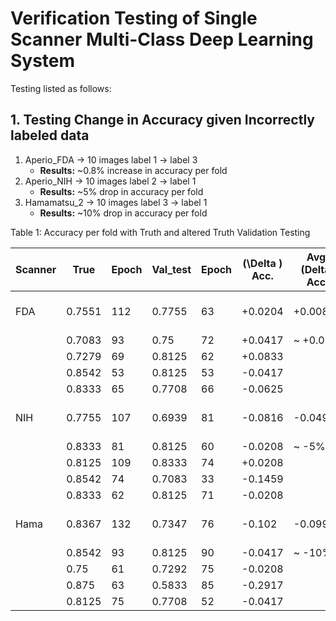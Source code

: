 # Verification Testing of Single Scanner Multi-Class Deep Learning System

Testing listed as follows:

## 1. Testing Change in Accuracy given Incorrectly labeled data
1. Aperio_FDA -> 10 images label 1 -> label 3
    - **Results:** ~0.8% increase in accuracy per fold
2. Aperio_NIH -> 10 images label 2 -> label 1
    - **Results:** ~5% drop in accuracy per fold
3. Hamamatsu_2 -> 10 images label 3 -> label 1
    - **Results:** ~10% drop in accuracy per fold

Table 1: Accuracy per fold with Truth and altered Truth Validation Testing


|Scanner|True|Epoch|Val_test|Epoch| \(\Delta \) Acc.|Avg. \(Delta) Acc.|Description|
|-------|----|-----|--------|-----|-----------|----------------| :-------: |
|FDA|0.7551|112|0.7755|63|+0.0204|+0.00824|10 images label 1 -> label 3|
| |0.7083|93|0.75|72|+0.0417|~ +0.08%||
| |0.7279|69|0.8125|62|+0.0833|||
| |0.8542|53|0.8125|53|-0.0417|||
| |0.8333|65|0.7708|66|-0.0625|||
|NIH|0.7755|107|0.6939|81|-0.0816|-0.04966|10 images label 2 -> label 1|
| |0.8333|81|0.8125|60|-0.0208|~ -5%||
| |0.8125|109|0.8333|74|+0.0208|||
| |0.8542|74|0.7083|33|-0.1459|||
| |0.8333|62|0.8125|71|-0.0208|||
|Hama|0.8367|132|0.7347|76|-0.102|-0.09958|10 images label 3 -> label 1|
| |0.8542|93|0.8125|90|-0.0417|~ -10%||
| |0.75|61|0.7292|75|-0.0208|||
| |0.875|63|0.5833|85|-0.2917|||
| |0.8125|75|0.7708|52|-0.0417|||



